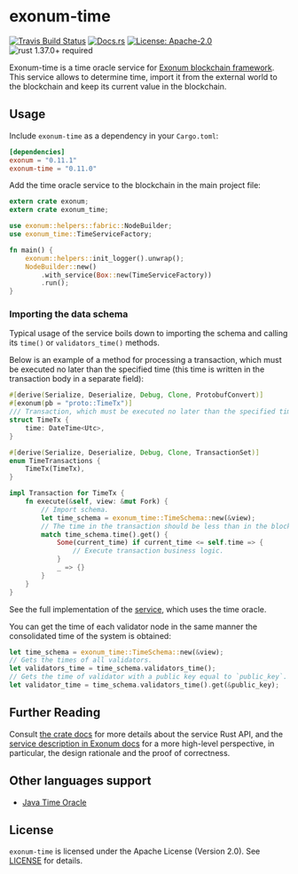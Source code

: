 # exonum-time

[![Travis Build Status](https://img.shields.io/travis/exonum/exonum/master.svg?label=Linux%20Build)](https://travis-ci.com/exonum/exonum)
[![Docs.rs](https://docs.rs/exonum-time/badge.svg)](https://docs.rs/exonum-time)
[![License: Apache-2.0](https://img.shields.io/github/license/exonum/exonum.svg)](https://github.com/exonum/exonum/blob/master/LICENSE)
![rust 1.37.0+ required](https://img.shields.io/badge/rust-1.33.0+-blue.svg?label=Required%20Rust)

Exonum-time is a time oracle service for [Exonum blockchain framework](https://exonum.com/).
This service allows to determine time,
import it from the external world to the blockchain
and keep its current value in the blockchain.

## Usage

Include `exonum-time` as a dependency in your `Cargo.toml`:

```toml
[dependencies]
exonum = "0.11.1"
exonum-time = "0.11.0"
```

Add the time oracle service to the blockchain in the main project file:

```rust
extern crate exonum;
extern crate exonum_time;

use exonum::helpers::fabric::NodeBuilder;
use exonum_time::TimeServiceFactory;

fn main() {
    exonum::helpers::init_logger().unwrap();
    NodeBuilder::new()
        .with_service(Box::new(TimeServiceFactory))
        .run();
}
```

### Importing the data schema

Typical usage of the service boils down to importing the schema and calling its
`time()` or `validators_time()` methods.

Below is an example of a method for processing a transaction,
which must be executed no later than the specified time
(this time is written in the transaction body in a separate field):

```rust
#[derive(Serialize, Deserialize, Debug, Clone, ProtobufConvert)]
#[exonum(pb = "proto::TimeTx")]
/// Transaction, which must be executed no later than the specified time (field `time`).
struct TimeTx {
    time: DateTime<Utc>,
}

#[derive(Serialize, Deserialize, Debug, Clone, TransactionSet)]
enum TimeTransactions {
    TimeTx(TimeTx),
}

impl Transaction for TimeTx {
    fn execute(&self, view: &mut Fork) {
        // Import schema.
        let time_schema = exonum_time::TimeSchema::new(&view);
        // The time in the transaction should be less than in the blockchain.
        match time_schema.time().get() {
            Some(current_time) if current_time <= self.time => {
                // Execute transaction business logic.
            }
            _ => {}
        }
    }
}
```

See the full implementation of the [service][service], which uses the time oracle.

You can get the time of each validator node in the same manner
the consolidated time of the system is obtained:

```rust
let time_schema = exonum_time::TimeSchema::new(&view);
// Gets the times of all validators.
let validators_time = time_schema.validators_time();
// Gets the time of validator with a public key equal to `public_key`.
let validator_time = time_schema.validators_time().get(&public_key);
```

## Further Reading

Consult [the crate docs](https://docs.rs/exonum-time) for more details about
the service Rust API, and the [service description in Exonum docs](https://exonum.com/doc/version/latest/advanced/time)
for a more high-level perspective, in particular, the design rationale
and the proof of correctness.

## Other languages support

* [Java Time Oracle](https://github.com/exonum/exonum-java-binding/tree/master/exonum-java-binding/time-oracle)

## License

`exonum-time` is licensed under the Apache License (Version 2.0).
See [LICENSE](LICENSE) for details.

[service]: examples/simple_service/main.rs
